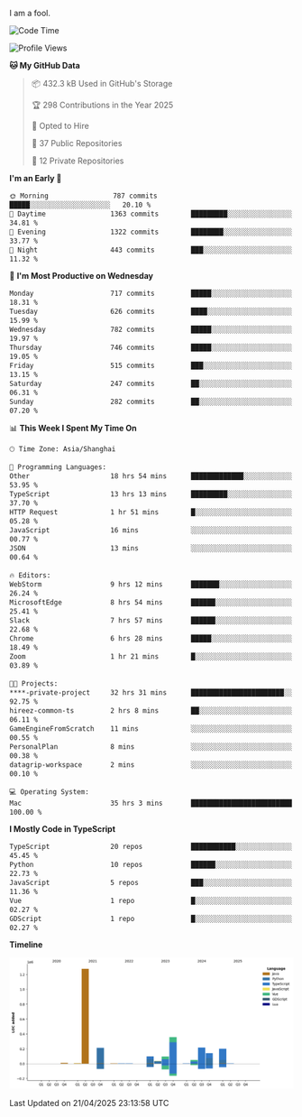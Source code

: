 I am a fool.

<!--START_SECTION:waka-->
![Code Time](http://img.shields.io/badge/Code%20Time-2%2C910%20hrs%2018%20mins-blue)

![Profile Views](http://img.shields.io/badge/Profile%20Views-2-blue)

**🐱 My GitHub Data** 

> 📦 432.3 kB Used in GitHub's Storage 
 > 
> 🏆 298 Contributions in the Year 2025
 > 
> 💼 Opted to Hire
 > 
> 📜 37 Public Repositories 
 > 
> 🔑 12 Private Repositories 
 > 
**I'm an Early 🐤** 

```text
🌞 Morning                787 commits         █████░░░░░░░░░░░░░░░░░░░░   20.10 % 
🌆 Daytime                1363 commits        █████████░░░░░░░░░░░░░░░░   34.81 % 
🌃 Evening                1322 commits        ████████░░░░░░░░░░░░░░░░░   33.77 % 
🌙 Night                  443 commits         ███░░░░░░░░░░░░░░░░░░░░░░   11.32 % 
```
📅 **I'm Most Productive on Wednesday** 

```text
Monday                   717 commits         █████░░░░░░░░░░░░░░░░░░░░   18.31 % 
Tuesday                  626 commits         ████░░░░░░░░░░░░░░░░░░░░░   15.99 % 
Wednesday                782 commits         █████░░░░░░░░░░░░░░░░░░░░   19.97 % 
Thursday                 746 commits         █████░░░░░░░░░░░░░░░░░░░░   19.05 % 
Friday                   515 commits         ███░░░░░░░░░░░░░░░░░░░░░░   13.15 % 
Saturday                 247 commits         ██░░░░░░░░░░░░░░░░░░░░░░░   06.31 % 
Sunday                   282 commits         ██░░░░░░░░░░░░░░░░░░░░░░░   07.20 % 
```


📊 **This Week I Spent My Time On** 

```text
🕑︎ Time Zone: Asia/Shanghai

💬 Programming Languages: 
Other                    18 hrs 54 mins      █████████████░░░░░░░░░░░░   53.95 % 
TypeScript               13 hrs 13 mins      █████████░░░░░░░░░░░░░░░░   37.70 % 
HTTP Request             1 hr 51 mins        █░░░░░░░░░░░░░░░░░░░░░░░░   05.28 % 
JavaScript               16 mins             ░░░░░░░░░░░░░░░░░░░░░░░░░   00.77 % 
JSON                     13 mins             ░░░░░░░░░░░░░░░░░░░░░░░░░   00.64 % 

🔥 Editors: 
WebStorm                 9 hrs 12 mins       ███████░░░░░░░░░░░░░░░░░░   26.24 % 
MicrosoftEdge            8 hrs 54 mins       ██████░░░░░░░░░░░░░░░░░░░   25.41 % 
Slack                    7 hrs 57 mins       ██████░░░░░░░░░░░░░░░░░░░   22.68 % 
Chrome                   6 hrs 28 mins       █████░░░░░░░░░░░░░░░░░░░░   18.49 % 
Zoom                     1 hr 21 mins        █░░░░░░░░░░░░░░░░░░░░░░░░   03.89 % 

🐱‍💻 Projects: 
****-private-project     32 hrs 31 mins      ███████████████████████░░   92.75 % 
hireez-common-ts         2 hrs 8 mins        ██░░░░░░░░░░░░░░░░░░░░░░░   06.11 % 
GameEngineFromScratch    11 mins             ░░░░░░░░░░░░░░░░░░░░░░░░░   00.55 % 
PersonalPlan             8 mins              ░░░░░░░░░░░░░░░░░░░░░░░░░   00.38 % 
datagrip-workspace       2 mins              ░░░░░░░░░░░░░░░░░░░░░░░░░   00.10 % 

💻 Operating System: 
Mac                      35 hrs 3 mins       █████████████████████████   100.00 % 
```

**I Mostly Code in TypeScript** 

```text
TypeScript               20 repos            ███████████░░░░░░░░░░░░░░   45.45 % 
Python                   10 repos            ██████░░░░░░░░░░░░░░░░░░░   22.73 % 
JavaScript               5 repos             ███░░░░░░░░░░░░░░░░░░░░░░   11.36 % 
Vue                      1 repo              █░░░░░░░░░░░░░░░░░░░░░░░░   02.27 % 
GDScript                 1 repo              █░░░░░░░░░░░░░░░░░░░░░░░░   02.27 % 
```



**Timeline**

![Lines of Code chart](https://raw.githubusercontent.com/VeejaLiu/VeejaLiu/master/assets/bar_graph.png)


 Last Updated on 21/04/2025 23:13:58 UTC
<!--END_SECTION:waka-->
